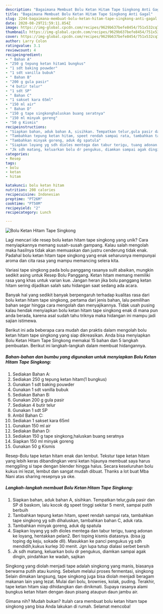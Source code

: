 ```yaml
---
description: "Bagaimana Membuat Bolu Ketan Hitam Tape Singkong Anti Gagal"
title: "Bagaimana Membuat Bolu Ketan Hitam Tape Singkong Anti Gagal"
slug: 2244-bagaimana-membuat-bolu-ketan-hitam-tape-singkong-anti-gagal
date: 2020-08-29T21:59:11.854Z
image: https://img-global.cpcdn.com/recipes/9629b637befe8454/751x532cq70/bolu-ketan-hitam-tape-singkong-foto-resep-utama.jpg
thumbnail: https://img-global.cpcdn.com/recipes/9629b637befe8454/751x532cq70/bolu-ketan-hitam-tape-singkong-foto-resep-utama.jpg
cover: https://img-global.cpcdn.com/recipes/9629b637befe8454/751x532cq70/bolu-ketan-hitam-tape-singkong-foto-resep-utama.jpg
author: Larry Colon
ratingvalue: 3.1
reviewcount: 4
recipeingredient:
- " Bahan A"
- "250 g tepung ketan hitam1 bungkus"
- "1 sdt baking pouwder"
- "1 sdt vanilla bubuk"
- " Bahan B"
- "200 g gula pasir"
- "4 butir telur"
- "1 sdt SP"
- " Bahan C"
- "1 sakset kara 65ml"
- "150 ml air"
- " Bahan D"
- "150 g tape singkonghaluskan buang seratnya"
- "150 ml minyak goreng"
- "50 g Kismis"
recipeinstructions:
- "Siapkan bahan, aduk bahan A, sisihkan. Tempatkan telur,gula pasir dan SP di baskom, lalu kocok dg speet tinggi sekitar 5 menit, sampai putih berbuih"
- "Tambahkan tepung ketan hitam, speet rendah sampai rata, tambahkan tape singkong yg sdh dihaluskan, tambahkan bahan C, aduk rata."
- "Tambahkan minyak goreng, aduk dg spatula"
- "Siapkan loyang yg sdh dioles mentega dan tabur terigu, tuang adonan ke loyang, hentakkan pelan2. Beri toping kismis diatasnya. (bisa jg toping dg keju, sokade dll). Masukkan ke panci pengukus yg sdh mendidih,kukus kurlep 30 menit. Jgn lupa tutup dialasi serbet bersih"
- "Jk sdh matang, keluarkan bolu dr pengukus, diamkan sampai agak dingin, pindahkan ke wadah, sajikan"
categories:
- Resep
tags:
- bolu
- ketan
- hitam

katakunci: bolu ketan hitam 
nutrition: 208 calories
recipecuisine: Indonesian
preptime: "PT26M"
cooktime: "PT50M"
recipeyield: "2"
recipecategory: Lunch

---
```



![Bolu Ketan Hitam Tape Singkong](https://img-global.cpcdn.com/recipes/9629b637befe8454/751x532cq70/bolu-ketan-hitam-tape-singkong-foto-resep-utama.jpg)

Lagi mencari ide resep bolu ketan hitam tape singkong yang unik? Cara menyiapkannya memang susah-susah gampang. Kalau salah mengolah maka hasilnya tidak akan memuaskan dan justru cenderung tidak enak. Padahal bolu ketan hitam tape singkong yang enak seharusnya mempunyai aroma dan cita rasa yang mampu memancing selera kita.

Variasi tape singkong pada bolu panggang rasanya sulit abaikan, mungkin sedikit asing untuk Resep Bolu Panggang. Ketan hitam memang memiliki rasa yang khas untuk varian kue. Jangan heran jika bolu panggang ketan hitam sering dijadikan salah satu hidangan saat sedang ada acara.

Banyak hal yang sedikit banyak berpengaruh terhadap kualitas rasa dari bolu ketan hitam tape singkong, pertama dari jenis bahan, lalu pemilihan bahan segar hingga cara mengolah dan menyajikannya. Tidak usah pusing kalau hendak menyiapkan bolu ketan hitam tape singkong enak di mana pun anda berada, karena asal sudah tahu triknya maka hidangan ini mampu jadi sajian istimewa.


Berikut ini ada beberapa cara mudah dan praktis dalam mengolah bolu ketan hitam tape singkong yang siap dikreasikan. Anda bisa menyiapkan Bolu Ketan Hitam Tape Singkong memakai 15 bahan dan 5 langkah pembuatan. Berikut ini langkah-langkah dalam membuat hidangannya.

<!--inarticleads1-->

##### Bahan-bahan dan bumbu yang digunakan untuk menyiapkan Bolu Ketan Hitam Tape Singkong:

1. Sediakan  Bahan A:
1. Sediakan 250 g tepung ketan hitam(1 bungkus)
1. Gunakan 1 sdt baking pouwder
1. Gunakan 1 sdt vanilla bubuk
1. Sediakan  Bahan B:
1. Gunakan 200 g gula pasir
1. Sediakan 4 butir telur
1. Gunakan 1 sdt SP
1. Ambil  Bahan C:
1. Sediakan 1 sakset kara 65ml
1. Gunakan 150 ml air
1. Sediakan  Bahan D:
1. Sediakan 150 g tape singkong,haluskan buang seratnya
1. Siapkan 150 ml minyak goreng
1. Gunakan 50 g Kismis


Resep-Bolu tape ketan hitam enak dan lembut. Tekstur tape ketan hitam yang lebih keras dibandingkan versi ketan hijaunya membuat saya harus menggiling si tape dengan blender hingga halus. Secara keseluruhan bolu kukus ini lezat, lembut dan sangat mudah dibuat. Thanks a lot buat Mba Nani atas sharing resepnya ya oke. 

<!--inarticleads2-->

##### Langkah-langkah membuat Bolu Ketan Hitam Tape Singkong:

1. Siapkan bahan, aduk bahan A, sisihkan. Tempatkan telur,gula pasir dan SP di baskom, lalu kocok dg speet tinggi sekitar 5 menit, sampai putih berbuih
1. Tambahkan tepung ketan hitam, speet rendah sampai rata, tambahkan tape singkong yg sdh dihaluskan, tambahkan bahan C, aduk rata.
1. Tambahkan minyak goreng, aduk dg spatula
1. Siapkan loyang yg sdh dioles mentega dan tabur terigu, tuang adonan ke loyang, hentakkan pelan2. Beri toping kismis diatasnya. (bisa jg toping dg keju, sokade dll). Masukkan ke panci pengukus yg sdh mendidih,kukus kurlep 30 menit. Jgn lupa tutup dialasi serbet bersih
1. Jk sdh matang, keluarkan bolu dr pengukus, diamkan sampai agak dingin, pindahkan ke wadah, sajikan


Singkong yang diolah menjadi tape adalah singkong yang manis, biasanya berwarna putih atau kuning. Sebelum melalui proses fermentasi, singkong Selain dimakan langsung, tape singkong juga bisa diolah menjadi beragam makanan lain yang lezat. Mulai dari bolu, brownies, kolak, puding. Terakhir, tape ketan hitam siap dihidangkan dan dinikmati. Supaya rasanya alami bungkus ketan hitam dengan daun pisang ataupun daun jambu air. 

Gimana nih? Mudah bukan? Itulah cara membuat bolu ketan hitam tape singkong yang bisa Anda lakukan di rumah. Selamat mencoba!
